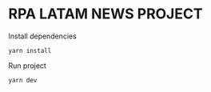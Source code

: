 # RPA LATAM NEWS PROJECT

Install dependencies

```
yarn install
```

Run project

```
yarn dev
```
